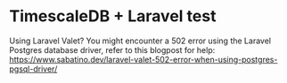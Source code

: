 # TimescaleDB + Laravel test

Using Laravel Valet? You might encounter a 502 error using the Laravel Postgres database driver, refer to this blogpost for help:
https://www.sabatino.dev/laravel-valet-502-error-when-using-postgres-pgsql-driver/

